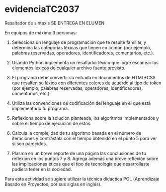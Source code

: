 # evidenciaTC2037
Resaltador de sintaxis
SE ENTREGA EN ELUMEN

En equipos de máximo 3 personas:

1. Selecciona un lenguaje de programación que te resulte familiar, y determina las categorías léxicas que tienen en común (por ejemplo, palabras reservadas, operadores, identificadores, comentarios, etc.).

2. Usando Python implementa un resaltador léxico que logre escanear los elementos léxicos de cualquier archivo fuente provisto.

3. El programa debe convertir su entrada en documentos de HTML+CSS que resalten su léxico con diferentes colores de acuerdo al tipo de token (por ejemplo, palabras reservadas, operadores, identificadores, comentarios, etc.).

3. Utiliza las convenciones de codificación del lenguaje en el que está implementado tu programa.

4. Reflexiona sobre la solución planteada, los algoritmos implementados y sobre el tiempo de ejecución de estos.

5. Calcula la complejidad de tu algoritmo basada en el número de iteraciones y contrástala con el tiempo obtenido en el punto 5 para ver si son parecidos.

6. Plasma en un breve reporte de una página las conclusiones de tu reflexión en los puntos 7 y 8. Agrega además una breve reflexión sobre las implicaciones éticas que el tipo de tecnología que desarrollaste pudiera tener en la sociedad.

Para esta actividad se sugiere utilizar la técnica didáctica POL (Aprendizaje Basado en Proyectos, por sus siglas en inglés).